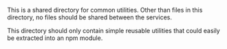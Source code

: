 This is a shared directory for common utilities. Other than files in this directory, no files should be shared between the services.

This directory should only contain simple reusable utilities that could easily be extracted into an npm module.
